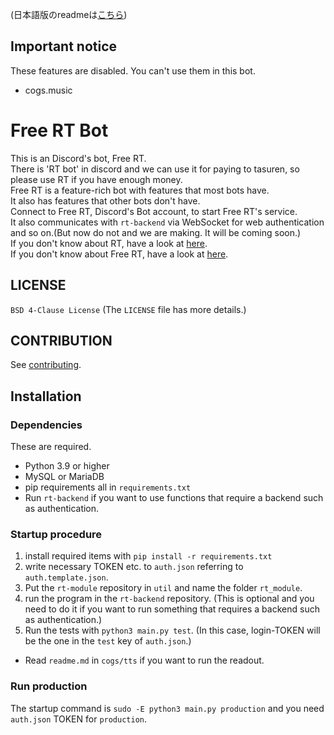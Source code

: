 <!--[![Discord Bots](https://top.gg/api/widget/status/716496407212589087.svg)](https://top.gg/bot/716496407212589087) [![Discord Bots](https://top.gg/api/widget/servers/716496407212589087.svg)](https://top.gg/bot/716496407212589087) ![Discord](https://img.shields.io/discord/718641964672876614?label=support&logo=discord)-->
<!-- To do: この部分をFreeRTのbotや公式サーバーのものにする。-->
(日本語版のreadmeは[こちら](https://github.com/Free-RT/rt-bot/blob/main/readme.ja.md))
## Important notice
These features are disabled. You can't use them in this bot.
* cogs.music

# Free RT Bot
This is an Discord's bot, Free RT.  
There is 'RT bot' in discord and we can use it for paying to tasuren, so please use RT if you have enough money.  
Free RT is a feature-rich bot with features that most bots have.  
It also has features that other bots don't have.  
Connect to Free RT, Discord's Bot account, to start Free RT's service.  
It also communicates with `rt-backend` via WebSocket for web authentication and so on.(But now do not and we are making. It will be coming soon.)  
If you don't know about RT, have a look at [here](https://rt-bot.com/).  
If you don't know about Free RT, have a look at [here](https://free-rt.com/).  

## LICENSE
`BSD 4-Clause License` (The `LICENSE` file has more details.)

## CONTRIBUTION
See [contributing](https://github.com/Free-RT/rt-bot/blob/main/contributing/).

## Installation
### Dependencies
These are required.

* Python 3.9 or higher
* MySQL or MariaDB
* pip requirements all in `requirements.txt`
* Run `rt-backend` if you want to use functions that require a backend such as authentication.

### Startup procedure
1. install required items with `pip install -r requirements.txt`
2. write necessary TOKEN etc. to `auth.json` referring to `auth.template.json`.
3. Put the `rt-module` repository in `util` and name the folder `rt_module`.
4. run the program in the `rt-backend` repository.
   (This is optional and you need to do it if you want to run something that requires a backend such as authentication.)
5. Run the tests with `python3 main.py test`.
   (In this case, login-TOKEN will be the one in the `test` key of `auth.json`.)

* Read `readme.md` in `cogs/tts` if you want to run the readout.

### Run production
The startup command is `sudo -E python3 main.py production` and you need `auth.json` TOKEN for `production`.

